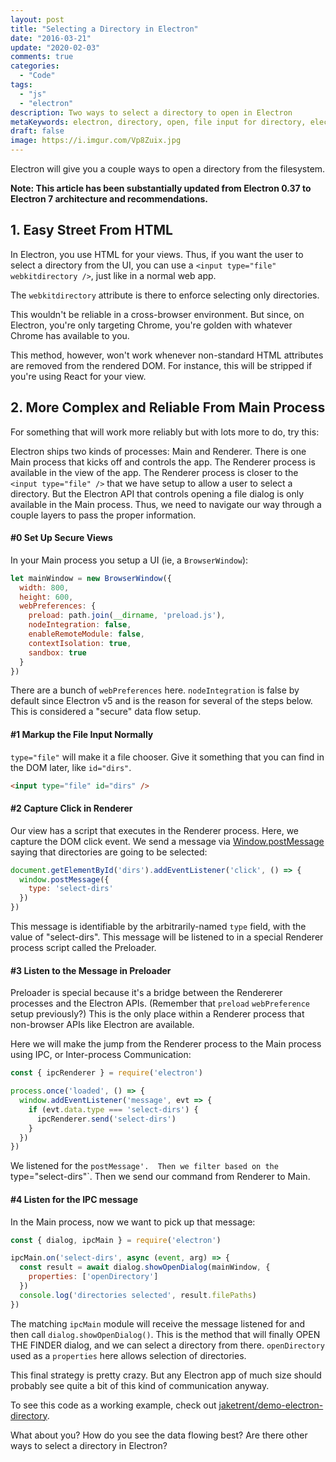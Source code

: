 ```yaml
---
layout: post
title: "Selecting a Directory in Electron"
date: "2016-03-21"
update: "2020-02-03"
comments: true
categories:
  - "Code"
tags:
  - "js"
  - "electron"
description: Two ways to select a directory to open in Electron
metaKeywords: electron, directory, open, file input for directory, electron.js
draft: false
image: https://i.imgur.com/Vp8Zuix.jpg
---
```


Electron will give you a couple ways to open a directory from the filesystem.

<!--more-->

**Note: This article has been substantially updated from Electron 0.37 to Electron 7 architecture and recommendations.**

## 1. Easy Street From HTML

In Electron, you use HTML for your views.  Thus, if you want the user to select a directory from the UI, you can use a `<input type="file" webkitdirectory />`, just like in a normal web app.

The `webkitdirectory` attribute is there to enforce selecting only directories.

This wouldn't be reliable in a cross-browser environment.  But since, on Electron, you're only targeting Chrome, you're golden with whatever Chrome has available to you.

This method, however, won't work whenever non-standard HTML attributes are removed from the rendered DOM.  For instance, this will be stripped if you're using React for your view.

## 2. More Complex and Reliable From Main Process

For something that will work more reliably but with lots more to do, try this:

Electron ships two kinds of processes: Main and Renderer.  There is one Main process that kicks off and controls the app.  The Renderer process is available in the view of the app.  The Renderer process is closer to the `<input type="file" />` that we have setup to allow a user to select a directory.  But the Electron API that controls opening a file dialog is only available in the Main process.  Thus, we need to navigate our way through a couple layers to pass the proper information.

#### #0 Set Up Secure Views

In your Main process you setup a UI (ie, a `BrowserWindow`):

```js
let mainWindow = new BrowserWindow({
  width: 800,
  height: 600,
  webPreferences: {
    preload: path.join(__dirname, 'preload.js'),
    nodeIntegration: false,
    enableRemoteModule: false,
    contextIsolation: true,
    sandbox: true
  }
})
```

There are a bunch of `webPreferences` here.  `nodeIntegration` is false by default since Electron v5 and is the reason for several of the steps below.  This is considered a "secure" data flow setup.

#### #1 Markup the File Input Normally

`type="file"` will make it a file chooser.  Give it something that you can find in the DOM later, like `id="dirs"`.

```html
<input type="file" id="dirs" />
```

#### #2 Capture Click in Renderer

Our view has a script that executes in the Renderer process.  Here, we capture the DOM click event.  We send a message via [Window.postMessage](https://developer.mozilla.org/en-US/docs/Web/API/Window/postMessage) saying that directories are going to be selected:

```js
document.getElementById('dirs').addEventListener('click', () => {
  window.postMessage({
    type: 'select-dirs'
  })
})
```

This message is identifiable by the arbitrarily-named `type` field, with the value of "select-dirs". This message will be listened to in a special Renderer process script called the Preloader.  

#### #3 Listen to the Message in Preloader

Preloader is special because it's a bridge between the Rendererer processes and the Electron APIs.  (Remember that `preload` `webPreference` setup previously?)  This is the only place within a Renderer process that non-browser APIs like Electron are available.

Here we will make the jump from the Renderer process to the Main process using IPC, or Inter-process Communication:

```js
const { ipcRenderer } = require('electron')

process.once('loaded', () => {
  window.addEventListener('message', evt => {
    if (evt.data.type === 'select-dirs') {
      ipcRenderer.send('select-dirs')
    }
  })
})
```

We listened for the `postMessage'.  Then we filter based on the `type="select-dirs"`.  Then we send our command from Renderer to Main.

#### #4 Listen for the IPC message

In the Main process, now we want to pick up that message:

```js
const { dialog, ipcMain } = require('electron')

ipcMain.on('select-dirs', async (event, arg) => {
  const result = await dialog.showOpenDialog(mainWindow, {
    properties: ['openDirectory']
  })
  console.log('directories selected', result.filePaths)
})
```

The matching `ipcMain` module will receive the message listened for and then call `dialog.showOpenDialog()`.  This is the method that will finally OPEN THE FINDER dialog, and we can select a directory from there.  `openDirectory` used as a `properties` here allows selection of directories.

This final strategy is pretty crazy.  But any Electron app of much size should probably see quite a bit of this kind of communication anyway.

To see this code as a working example, check out [jaketrent/demo-electron-directory](https://github.com/jaketrent/demo-electron-directory).

What about you?  How do you see the data flowing best?  Are there other ways to select a directory in Electron?

